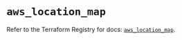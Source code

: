 # `aws_location_map`

Refer to the Terraform Registry for docs: [`aws_location_map`](https://registry.terraform.io/providers/hashicorp/aws/6.3.0/docs/resources/location_map).
